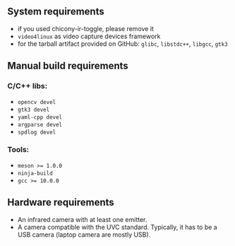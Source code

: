 ## System requirements
* if you used chicony-ir-toggle, please remove it
* `video4linux` as video capture devices framework
* for the tarball artifact provided on GitHub: `glibc`, `libstdc++`, `libgcc`, `gtk3`

## Manual build requirements
### C/C++ libs:
* `opencv devel`
* `gtk3 devel`
* `yaml-cpp devel`
* `argparse devel`
* `spdlog devel`
### Tools:
* `meson >= 1.0.0`
* `ninja-build`
* `gcc >= 10.0.0`

## Hardware requirements
* An infrared camera with at least one emitter.
* A camera compatible with the UVC standard. Typically, it has to be a USB camera (laptop camera are mostly USB).